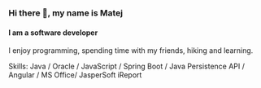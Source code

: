 ### Hi there 👋, my name is Matej
#### I am a software developer
<!--![I am a software developer](https://github.com/matejrakar/matejrakar/blob/main/images/banner.png)-->

I enjoy programming, spending time with my friends, hiking and learning.

Skills: Java / Oracle / JavaScript / Spring Boot / Java Persistence API / Angular / MS Office/ JasperSoft iReport






